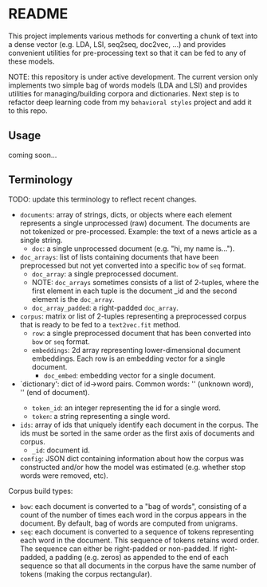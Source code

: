 # README

This project implements various methods for converting a chunk of text into a dense vector (e.g. LDA, LSI, seq2seq, doc2vec, ...) and provides convenient utilities for pre-processing text so that it can be fed to any of these models.

NOTE: this repository is under active development. The current version only implements two simple bag of words models (LDA and LSI) and provides utilities for managing/building corpora and dictionaries. Next step is to refactor deep learning code from my `behavioral styles` project and add it to this repo.

## Usage

coming soon...

## Terminology

TODO: update this terminology to reflect recent changes.

- `documents`: array of strings, dicts, or objects where each element represents a single unprocessed (raw) document. The documents are not tokenized or pre-processed. Example: the text of a news article as a single string.
  - `doc`: a single unprocessed document (e.g. "hi, my name is...").
- `doc_arrays`: list of lists containing documents that have been preprocessed but not yet converted into a specific `bow` of `seq` format.
  - `doc_array`: a single preprocessed document.
  - NOTE: `doc_arrays` sometimes consists of a list of 2-tuples, where the first element in each tuple is the document _id and the second element is the `doc_array`.
  - `doc_array_padded`: a right-padded `doc_array`.
- `corpus`: matrix or list of 2-tuples representing a preprocessed corpus that is ready to be fed to a `text2vec.fit` method.
  - `row`: a single preprocessed document that has been converted into `bow` or `seq` format.
  - `embeddings`: 2d array representing lower-dimensional document embeddings. Each row is an embedding vector for a single document.
    - `doc_embed`: embedding vector for a single document.
- `dictionary': dict of id->word pairs. Common words: '<UNK>' (unknown word), '<EOD>' (end of document).
  - `token_id`: an integer representing the id for a single word.
  - `token`: a string representing a single word.
- `ids`: array of ids that uniquely identify each document in the corpus. The ids must be sorted in the same order as the first axis of documents and corpus.
  - `_id`: document id.
- `config`: JSON dict containing information about how the corpus was constructed and/or how the model was estimated (e.g. whether stop words were removed, etc).

Corpus build types:

- `bow`: each document is converted to a "bag of words", consisting of a count of the number of times each word in the corpus appears in the document. By default, bag of words are computed from unigrams.
- `seq`: each document is converted to a sequence of tokens representing each word in the document. This sequence of tokens retains word order. The sequence can either be right-padded or non-padded. If right-padded, a padding (e.g. zeros) as appended to the end of each sequence so that all documents in the corpus have the same number of tokens (making the corpus rectangular).
